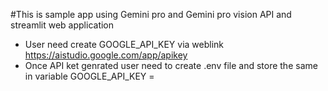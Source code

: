 #This is sample app using Gemini pro and Gemini pro vision API and streamlit web application 


- User need create GOOGLE_API_KEY via weblink https://aistudio.google.com/app/apikey
- Once API ket genrated user need to create .env file and store the same in variable GOOGLE_API_KEY = <api key>
